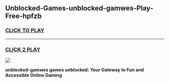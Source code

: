 
## Unblocked-Games-unblocked-gamwes-Play-Free-hpfzb
<h3>
<a href="https://premium76.site?title=unblocked-gamwes&ref=21A">CLICK TO PLAY</a></h3>
<hr>

<h3>
<a href="https://premium76.site?title=unblocked-gamwes&ref=21A">CLICK 2 PLAY</a>
  
</h3>

<a href="https://premium76.site?title=unblocked-gamwes&ref=21A"><img src="https://clearcache.store/games.png"></a>


**unblocked-gamwes games unblocked: Your Gateway to Fun and Accessible Online Gaming**
